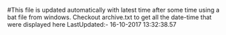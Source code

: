 #This file is updated automatically with latest time after some time using a bat file from windows. Checkout archive.txt to get all the date-time that were displayed here
LastUpdated:- 16-10-2017 13:32:38.57 
